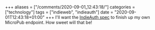 +++
aliases = ["/comments/2020-09-01_12:43:18/"]
categories = ["technology"]
tags = ["indieweb", "indieauth"]
date = "2020-09-01T12:43:18+01:00"
+++
I'll want the [IndieAuth spec](https://indieauth.spec.indieweb.org/#authorization) to finish up my own MicroPub endpoint. How sweet will that be!
